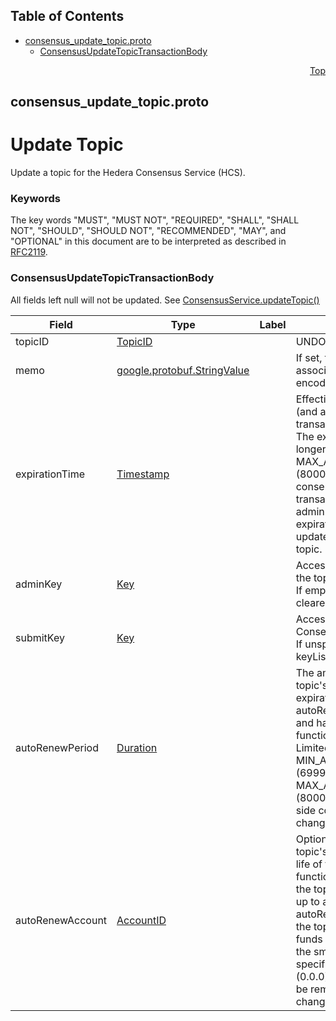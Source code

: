 ## Table of Contents

- [consensus_update_topic.proto](#consensus_update_topic-proto)
    - [ConsensusUpdateTopicTransactionBody](#proto-ConsensusUpdateTopicTransactionBody)
  



<a name="consensus_update_topic-proto"></a>
<p align="right"><a href="#top">Top</a></p>

## consensus_update_topic.proto
# Update Topic
Update a topic for the Hedera Consensus Service (HCS).

### Keywords
The key words "MUST", "MUST NOT", "REQUIRED", "SHALL", "SHALL NOT",
"SHOULD", "SHOULD NOT", "RECOMMENDED", "MAY", and "OPTIONAL" in this
document are to be interpreted as described in [RFC2119](https://www.ietf.org/rfc/rfc2119).


<a name="proto-ConsensusUpdateTopicTransactionBody"></a>

### ConsensusUpdateTopicTransactionBody
All fields left null will not be updated.
See [ConsensusService.updateTopic()](#proto.ConsensusService)


| Field | Type | Label | Description |
| ----- | ---- | ----- | ----------- |
| topicID | [TopicID](#proto-TopicID) |  | UNDOCUMENTED |
| memo | [google.protobuf.StringValue](#google-protobuf-StringValue) |  | If set, the new memo to be associated with the topic (UTF-8 encoding max 100 bytes) |
| expirationTime | [Timestamp](#proto-Timestamp) |  | Effective consensus timestamp at (and after) which all consensus transactions and queries will fail. The expirationTime may be no longer than MAX_AUTORENEW_PERIOD (8000001 seconds) from the consensus timestamp of this transaction. On topics with no adminKey, extending the expirationTime is the only updateTopic option allowed on the topic. If unspecified, no change. |
| adminKey | [Key](#proto-Key) |  | Access control for update/delete of the topic. If unspecified, no change. If empty keyList - the adminKey is cleared. |
| submitKey | [Key](#proto-Key) |  | Access control for ConsensusService.submitMessage. If unspecified, no change. If empty keyList - the submitKey is cleared. |
| autoRenewPeriod | [Duration](#proto-Duration) |  | The amount of time to extend the topic's lifetime automatically at expirationTime if the autoRenewAccount is configured and has funds (once autoRenew functionality is supported by HAPI). Limited to between MIN_AUTORENEW_PERIOD (6999999 seconds) and MAX_AUTORENEW_PERIOD (8000001 seconds) by servers-side configuration (which may change). If unspecified, no change. |
| autoRenewAccount | [AccountID](#proto-AccountID) |  | Optional account to be used at the topic's expirationTime to extend the life of the topic. Once autoRenew functionality is supported by HAPI, the topic lifetime will be extended up to a maximum of the autoRenewPeriod or however long the topic can be extended using all funds on the account (whichever is the smaller duration/amount). If specified as the default value (0.0.0), the autoRenewAccount will be removed. If unspecified, no change. |





 <!-- end messages -->

 <!-- end enums -->

 <!-- end HasExtensions -->

 <!-- end services -->


